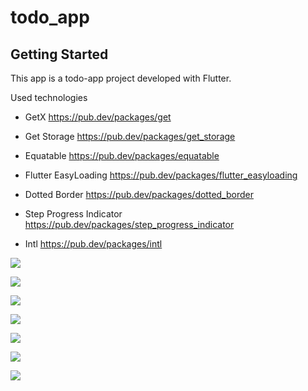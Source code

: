 # todo_app

## Getting Started

This app is a todo-app project developed with Flutter.

Used technologies

- GetX
https://pub.dev/packages/get

- Get Storage
https://pub.dev/packages/get_storage

- Equatable
https://pub.dev/packages/equatable

- Flutter EasyLoading
https://pub.dev/packages/flutter_easyloading

- Dotted Border
https://pub.dev/packages/dotted_border

- Step Progress Indicator
https://pub.dev/packages/step_progress_indicator

- Intl
https://pub.dev/packages/intl

![](/assets/screenshots/Home.png)

![](/assets/screenshots/AddTaskType.png)

![](/assets/screenshots/AddTask.png)

![](/assets/screenshots/AddTask2.png)

![](/assets/screenshots/MyReport.png)

![](/assets/screenshots/DeleteList.png)

![](/assets/screenshots/DeleteSuccess.png)